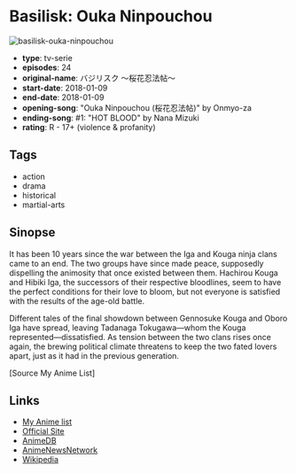 # Basilisk: Ouka Ninpouchou

![basilisk-ouka-ninpouchou](https://cdn.myanimelist.net/images/anime/2/88384.jpg)

-   **type**: tv-serie
-   **episodes**: 24
-   **original-name**: バジリスク ～桜花忍法帖～
-   **start-date**: 2018-01-09
-   **end-date**: 2018-01-09
-   **opening-song**: "Ouka Ninpouchou (桜花忍法帖)" by Onmyo-za
-   **ending-song**: #1: "HOT BLOOD" by Nana Mizuki
-   **rating**: R - 17+ (violence & profanity)

## Tags

-   action
-   drama
-   historical
-   martial-arts

## Sinopse

It has been 10 years since the war between the Iga and Kouga ninja clans came to an end. The two groups have since made peace, supposedly dispelling the animosity that once existed between them. Hachirou Kouga and Hibiki Iga, the successors of their respective bloodlines, seem to have the perfect conditions for their love to bloom, but not everyone is satisfied with the results of the age-old battle.

Different tales of the final showdown between Gennosuke Kouga and Oboro Iga have spread, leaving Tadanaga Tokugawa—whom the Kouga represented—dissatisfied. As tension between the two clans rises once again, the brewing political climate threatens to keep the two fated lovers apart, just as it had in the previous generation.

[Source My Anime List]

## Links

-   [My Anime list](https://myanimelist.net/anime/35964/Basilisk__Ouka_Ninpouchou)
-   [Official Site](http://basilisk-ouka.jp/)
-   [AnimeDB](http://anidb.info/perl-bin/animedb.pl?show=anime&aid=13291)
-   [AnimeNewsNetwork](http://www.animenewsnetwork.com/encyclopedia/anime.php?id=20185)
-   [Wikipedia](https://ja.wikipedia.org/wiki/%E6%A1%9C%E8%8A%B1%E5%BF%8D%E6%B3%95%E5%B8%96_%E3%83%90%E3%82%B8%E3%83%AA%E3%82%B9%E3%82%AF%E6%96%B0%E7%AB%A0)

